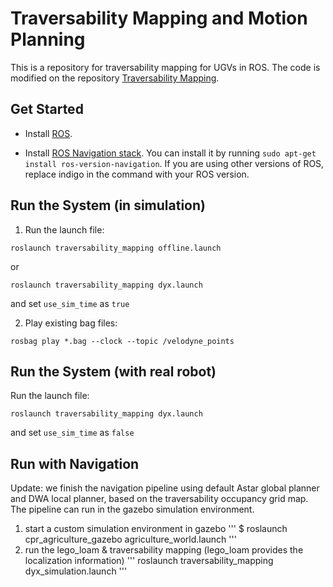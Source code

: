 # Traversability Mapping and Motion Planning
This is a repository for traversability mapping for UGVs in ROS. The code is modified on the repository [Traversability Mapping](https://github.com/TixiaoShan/traversability_mapping).


## Get Started

- Install [ROS](http://www.ros.org/install/).

- Install [ROS Navigation stack](http://wiki.ros.org/navigation). You can install it by running ```sudo apt-get install ros-version-navigation```. If you are using other versions of ROS, replace indigo in the command with your ROS version.


## Run the System (in simulation)

1. Run the launch file:
```
roslaunch traversability_mapping offline.launch
```
or
```
roslaunch traversability_mapping dyx.launch
```
and set ```use_sim_time``` as ```true```

2. Play existing bag files:
```
rosbag play *.bag --clock --topic /velodyne_points
```

## Run the System (with real robot)

Run the launch file:
<!-- ```
roslaunch traversability_mapping online.launch
``` -->
```
roslaunch traversability_mapping dyx.launch
```
and set ```use_sim_time``` as ```false```

## Run with Navigation
Update: we finish the navigation pipeline using default Astar global planner and DWA local planner, based on the traversability occupancy grid map. The pipeline can run in the gazebo simulation environment.
1. start a custom simulation environment in gazebo
'''
$ roslaunch cpr_agriculture_gazebo agriculture_world.launch
'''
2. run the lego_loam & traversability mapping (lego_loam provides the localization information)
'''
roslaunch traversability_mapping dyx_simulation.launch
'''
<!-- ## Cite *Traversability_Mapping*

Thank you for citing our paper if you use any of this code: 
```
@inproceedings{bayesian2018shan,
  title={Bayesian Generalized Kernel Inference for Terrain Traversability Mapping},
  author={Shan, Tixiao and Wang, Jinkun and Englot, Brendan and Doherty, Kevin},
  booktitle={In Proceedings of the 2nd Annual Conference on Robot Learning},
  year={2018}
}
``` -->
